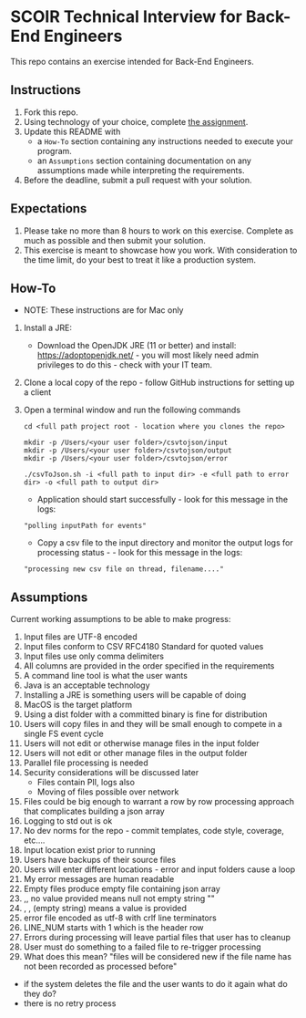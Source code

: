 # SCOIR Technical Interview for Back-End Engineers
This repo contains an exercise intended for Back-End Engineers.

## Instructions
1. Fork this repo.
1. Using technology of your choice, complete [the assignment](./Assignment.md).
1. Update this README with
    * a `How-To` section containing any instructions needed to execute your program.
    * an `Assumptions` section containing documentation on any assumptions made while interpreting the requirements.
1. Before the deadline, submit a pull request with your solution.

## Expectations
1. Please take no more than 8 hours to work on this exercise. Complete as much as possible and then submit your solution.
1. This exercise is meant to showcase how you work. With consideration to the time limit, do your best to treat it like a production system.

## How-To
- NOTE: These instructions are for Mac only 

1. Install a JRE:  
   - Download the OpenJDK JRE (11 or better) and install: https://adoptopenjdk.net/ - you will most likely need admin privileges to do this - check with your IT team.

2. Clone a local copy of the repo - follow GitHub instructions for setting up a client

3. Open a terminal window and run the following commands
    ```
    cd <full path project root - location where you clones the repo> 
    
    mkdir -p /Users/<your user folder>/csvtojson/input
    mkdir -p /Users/<your user folder>/csvtojson/output
    mkdir -p /Users/<your user folder>/csvtojson/error
    
    ./csvToJson.sh -i <full path to input dir> -e <full path to error dir> -o <full path to output dir>
    ```
   
   - Application should start successfully - look for this message in the logs:
   ``` 
   "polling inputPath for events"
   ```
    
   - Copy a csv file to the input directory and monitor the output logs for processing status - - look for this message in the logs:
   ``` 
   "processing new csv file on thread, filename...."
   ```
   
## Assumptions

Current working assumptions to be able to make progress:

1. Input files are UTF-8 encoded
2. Input files conform to CSV RFC4180 Standard for quoted values
3. Input files use only comma delimiters
4. All columns are provided in the order specified in the requirements
5. A command line tool is what the user wants
6. Java is an acceptable technology
7. Installing a JRE is something users will be capable of doing
8. MacOS is the target platform 
9. Using a dist folder with a committed binary is fine for distribution
10. Users will copy files in and they will be small enough to compete in a single FS event cycle
11. Users will not edit or otherwise manage files in the input folder
12. Users will not edit or other manage files in the output folder
13. Parallel file processing is needed
14. Security considerations will be discussed later
     - Files contain PII, logs also
      - Moving of files possible over network
15. Files could be big enough to warrant a row by row processing approach that complicates building a json array
16. Logging to std out is ok
17. No dev norms for the repo - commit templates, code style, coverage, etc….
18. Input location exist prior to running
19. Users have backups of their source files
20. Users will enter different locations - error and input folders cause a loop
21. My error messages are human readable
22. Empty files produce empty file containing json array
23. ,, no value provided means null not empty string ""
24. , , (empty string) means a value is provided
25. error file encoded as utf-8 with crlf line terminators
26. LINE_NUM starts with 1 which is the header row
27. Errors during processing will leave partial files that user has to cleanup
28. User must do something to a failed file to re-trigger processing
29. What does this mean? "files will be considered new if the file name has not been recorded as processed before"
  - if the system deletes the file and the user wants to do it again what do they do?
  - there is no retry process


